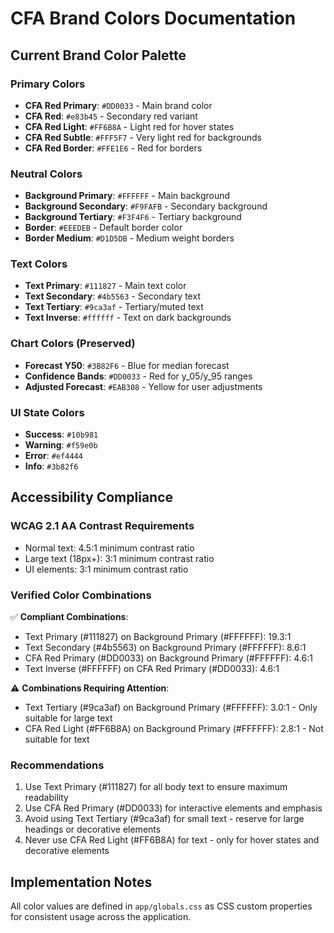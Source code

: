 # CFA Brand Colors Documentation

## Current Brand Color Palette

### Primary Colors
- **CFA Red Primary**: `#DD0033` - Main brand color
- **CFA Red**: `#e83b45` - Secondary red variant
- **CFA Red Light**: `#FF6B8A` - Light red for hover states
- **CFA Red Subtle**: `#FFF5F7` - Very light red for backgrounds
- **CFA Red Border**: `#FFE1E6` - Red for borders

### Neutral Colors
- **Background Primary**: `#FFFFFF` - Main background
- **Background Secondary**: `#F9FAFB` - Secondary background
- **Background Tertiary**: `#F3F4F6` - Tertiary background
- **Border**: `#EEEDEB` - Default border color
- **Border Medium**: `#D1D5DB` - Medium weight borders

### Text Colors
- **Text Primary**: `#111827` - Main text color
- **Text Secondary**: `#4b5563` - Secondary text
- **Text Tertiary**: `#9ca3af` - Tertiary/muted text
- **Text Inverse**: `#ffffff` - Text on dark backgrounds

### Chart Colors (Preserved)
- **Forecast Y50**: `#3B82F6` - Blue for median forecast
- **Confidence Bands**: `#DD0033` - Red for y_05/y_95 ranges
- **Adjusted Forecast**: `#EAB308` - Yellow for user adjustments

### UI State Colors
- **Success**: `#10b981`
- **Warning**: `#f59e0b`
- **Error**: `#ef4444`
- **Info**: `#3b82f6`

## Accessibility Compliance

### WCAG 2.1 AA Contrast Requirements
- Normal text: 4.5:1 minimum contrast ratio
- Large text (18px+): 3:1 minimum contrast ratio
- UI elements: 3:1 minimum contrast ratio

### Verified Color Combinations
✅ **Compliant Combinations**:
- Text Primary (#111827) on Background Primary (#FFFFFF): 19.3:1
- Text Secondary (#4b5563) on Background Primary (#FFFFFF): 8.6:1
- CFA Red Primary (#DD0033) on Background Primary (#FFFFFF): 4.6:1
- Text Inverse (#FFFFFF) on CFA Red Primary (#DD0033): 4.6:1

⚠️ **Combinations Requiring Attention**:
- Text Tertiary (#9ca3af) on Background Primary (#FFFFFF): 3.0:1 - Only suitable for large text
- CFA Red Light (#FF6B8A) on Background Primary (#FFFFFF): 2.8:1 - Not suitable for text

### Recommendations
1. Use Text Primary (#111827) for all body text to ensure maximum readability
2. Use CFA Red Primary (#DD0033) for interactive elements and emphasis
3. Avoid using Text Tertiary (#9ca3af) for small text - reserve for large headings or decorative elements
4. Never use CFA Red Light (#FF6B8A) for text - only for hover states and decorative elements

## Implementation Notes
All color values are defined in `app/globals.css` as CSS custom properties for consistent usage across the application.
